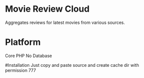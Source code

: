 # Movie Review Cloud
Aggregates reviews for latest movies from various sources.

# Platform
Core PHP
No Database

#Installation
Just copy and paste source and create cache dir with permission 777
